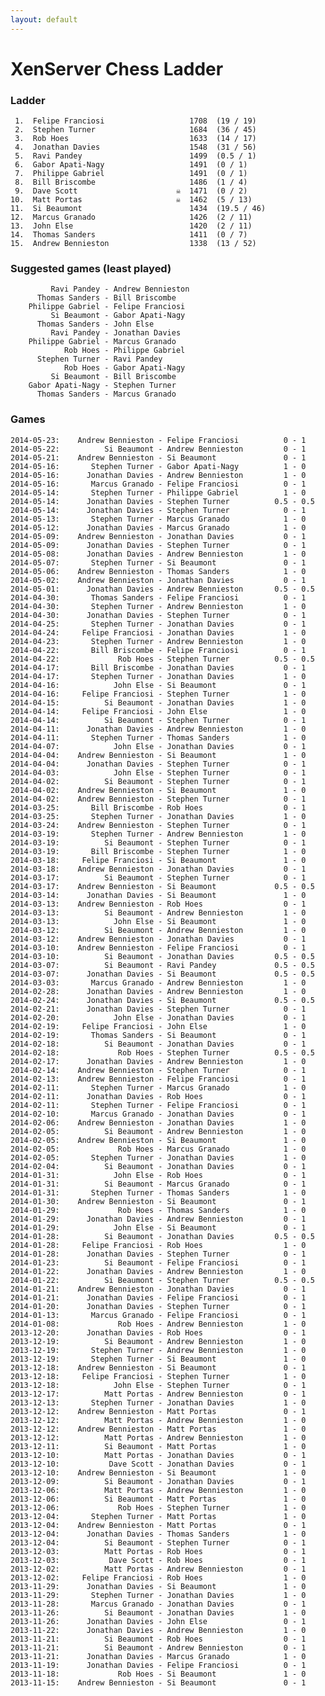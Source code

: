 ```yaml
---
layout: default
---
```

# XenServer Chess Ladder
### Ladder
     1.  Felipe Franciosi                   1708  (19 / 19)
     2.  Stephen Turner                     1684  (36 / 45)
     3.  Rob Hoes                           1633  (14 / 17)
     4.  Jonathan Davies                    1548  (31 / 56)
     5.  Ravi Pandey                        1499  (0.5 / 1)
     6.  Gabor Apati-Nagy                   1491  (0 / 1)
     7.  Philippe Gabriel                   1491  (0 / 1)
     8.  Bill Briscombe                     1486  (1 / 4)
     9.  Dave Scott                      ☠  1471  (0 / 2)
    10.  Matt Portas                     ☠  1462  (5 / 13)
    11.  Si Beaumont                        1434  (19.5 / 46)
    12.  Marcus Granado                     1426  (2 / 11)
    13.  John Else                          1420  (2 / 11)
    14.  Thomas Sanders                     1411  (0 / 7)
    15.  Andrew Bennieston                  1338  (13 / 52)
### Suggested games (least played)
             Ravi Pandey - Andrew Bennieston
          Thomas Sanders - Bill Briscombe
        Philippe Gabriel - Felipe Franciosi
             Si Beaumont - Gabor Apati-Nagy
          Thomas Sanders - John Else
             Ravi Pandey - Jonathan Davies
        Philippe Gabriel - Marcus Granado
                Rob Hoes - Philippe Gabriel
          Stephen Turner - Ravi Pandey
                Rob Hoes - Gabor Apati-Nagy
             Si Beaumont - Bill Briscombe
        Gabor Apati-Nagy - Stephen Turner
          Thomas Sanders - Marcus Granado
### Games
    2014-05-23:    Andrew Bennieston - Felipe Franciosi          0 - 1
    2014-05-22:          Si Beaumont - Andrew Bennieston         0 - 1
    2014-05-21:    Andrew Bennieston - Si Beaumont               0 - 1
    2014-05-16:       Stephen Turner - Gabor Apati-Nagy          1 - 0
    2014-05-16:      Jonathan Davies - Andrew Bennieston         1 - 0
    2014-05-16:       Marcus Granado - Felipe Franciosi          0 - 1
    2014-05-14:       Stephen Turner - Philippe Gabriel          1 - 0
    2014-05-14:      Jonathan Davies - Stephen Turner          0.5 - 0.5
    2014-05-14:      Jonathan Davies - Stephen Turner            0 - 1
    2014-05-13:       Stephen Turner - Marcus Granado            1 - 0
    2014-05-12:      Jonathan Davies - Marcus Granado            1 - 0
    2014-05-09:    Andrew Bennieston - Jonathan Davies           0 - 1
    2014-05-09:      Jonathan Davies - Stephen Turner            0 - 1
    2014-05-08:      Jonathan Davies - Andrew Bennieston         1 - 0
    2014-05-07:       Stephen Turner - Si Beaumont               0 - 1
    2014-05-06:    Andrew Bennieston - Thomas Sanders            1 - 0
    2014-05-02:    Andrew Bennieston - Jonathan Davies           0 - 1
    2014-05-01:      Jonathan Davies - Andrew Bennieston       0.5 - 0.5
    2014-04-30:       Thomas Sanders - Felipe Franciosi          0 - 1
    2014-04-30:       Stephen Turner - Andrew Bennieston         1 - 0
    2014-04-30:      Jonathan Davies - Stephen Turner            0 - 1
    2014-04-25:       Stephen Turner - Jonathan Davies           0 - 1
    2014-04-24:     Felipe Franciosi - Jonathan Davies           1 - 0
    2014-04-23:       Stephen Turner - Andrew Bennieston         1 - 0
    2014-04-22:       Bill Briscombe - Felipe Franciosi          0 - 1
    2014-04-22:             Rob Hoes - Stephen Turner          0.5 - 0.5
    2014-04-17:       Bill Briscombe - Jonathan Davies           0 - 1
    2014-04-17:       Stephen Turner - Jonathan Davies           1 - 0
    2014-04-16:            John Else - Si Beaumont               0 - 1
    2014-04-16:     Felipe Franciosi - Stephen Turner            1 - 0
    2014-04-15:          Si Beaumont - Jonathan Davies           1 - 0
    2014-04-14:     Felipe Franciosi - John Else                 1 - 0
    2014-04-14:          Si Beaumont - Stephen Turner            0 - 1
    2014-04-11:      Jonathan Davies - Andrew Bennieston         1 - 0
    2014-04-11:       Stephen Turner - Thomas Sanders            1 - 0
    2014-04-07:            John Else - Jonathan Davies           0 - 1
    2014-04-04:    Andrew Bennieston - Si Beaumont               1 - 0
    2014-04-04:      Jonathan Davies - Stephen Turner            0 - 1
    2014-04-03:            John Else - Stephen Turner            0 - 1
    2014-04-02:          Si Beaumont - Stephen Turner            0 - 1
    2014-04-02:    Andrew Bennieston - Si Beaumont               1 - 0
    2014-04-02:    Andrew Bennieston - Stephen Turner            0 - 1
    2014-03-25:       Bill Briscombe - Rob Hoes                  0 - 1
    2014-03-25:       Stephen Turner - Jonathan Davies           1 - 0
    2014-03-24:    Andrew Bennieston - Stephen Turner            0 - 1
    2014-03-19:       Stephen Turner - Andrew Bennieston         1 - 0
    2014-03-19:          Si Beaumont - Stephen Turner            0 - 1
    2014-03-19:       Bill Briscombe - Stephen Turner            1 - 0
    2014-03-18:     Felipe Franciosi - Si Beaumont               1 - 0
    2014-03-18:    Andrew Bennieston - Jonathan Davies           0 - 1
    2014-03-17:          Si Beaumont - Stephen Turner            0 - 1
    2014-03-17:    Andrew Bennieston - Si Beaumont             0.5 - 0.5
    2014-03-14:      Jonathan Davies - Si Beaumont               1 - 0
    2014-03-13:    Andrew Bennieston - Rob Hoes                  0 - 1
    2014-03-13:          Si Beaumont - Andrew Bennieston         1 - 0
    2014-03-13:            John Else - Si Beaumont               1 - 0
    2014-03-12:          Si Beaumont - Andrew Bennieston         1 - 0
    2014-03-12:    Andrew Bennieston - Jonathan Davies           0 - 1
    2014-03-10:    Andrew Bennieston - Felipe Franciosi          0 - 1
    2014-03-10:          Si Beaumont - Jonathan Davies         0.5 - 0.5
    2014-03-07:          Si Beaumont - Ravi Pandey             0.5 - 0.5
    2014-03-07:      Jonathan Davies - Si Beaumont             0.5 - 0.5
    2014-03-03:       Marcus Granado - Andrew Bennieston         1 - 0
    2014-02-28:      Jonathan Davies - Andrew Bennieston         1 - 0
    2014-02-24:      Jonathan Davies - Si Beaumont             0.5 - 0.5
    2014-02-21:      Jonathan Davies - Stephen Turner            0 - 1
    2014-02-20:            John Else - Jonathan Davies           0 - 1
    2014-02-19:     Felipe Franciosi - John Else                 1 - 0
    2014-02-19:       Thomas Sanders - Si Beaumont               0 - 1
    2014-02-18:          Si Beaumont - Jonathan Davies           0 - 1
    2014-02-18:             Rob Hoes - Stephen Turner          0.5 - 0.5
    2014-02-17:      Jonathan Davies - Andrew Bennieston         1 - 0
    2014-02-14:    Andrew Bennieston - Stephen Turner            0 - 1
    2014-02-13:    Andrew Bennieston - Felipe Franciosi          0 - 1
    2014-02-11:       Stephen Turner - Marcus Granado            1 - 0
    2014-02-11:      Jonathan Davies - Rob Hoes                  0 - 1
    2014-02-11:       Stephen Turner - Felipe Franciosi          0 - 1
    2014-02-10:       Marcus Granado - Jonathan Davies           0 - 1
    2014-02-06:    Andrew Bennieston - Jonathan Davies           1 - 0
    2014-02-05:          Si Beaumont - Andrew Bennieston         1 - 0
    2014-02-05:    Andrew Bennieston - Si Beaumont               1 - 0
    2014-02-05:             Rob Hoes - Marcus Granado            1 - 0
    2014-02-05:       Stephen Turner - Jonathan Davies           1 - 0
    2014-02-04:          Si Beaumont - Jonathan Davies           0 - 1
    2014-01-31:            John Else - Rob Hoes                  0 - 1
    2014-01-31:          Si Beaumont - Marcus Granado            0 - 1
    2014-01-31:       Stephen Turner - Thomas Sanders            1 - 0
    2014-01-30:    Andrew Bennieston - Si Beaumont               0 - 1
    2014-01-29:             Rob Hoes - Thomas Sanders            1 - 0
    2014-01-29:      Jonathan Davies - Andrew Bennieston         0 - 1
    2014-01-29:            John Else - Si Beaumont               0 - 1
    2014-01-28:          Si Beaumont - Jonathan Davies         0.5 - 0.5
    2014-01-28:     Felipe Franciosi - Rob Hoes                  1 - 0
    2014-01-28:      Jonathan Davies - Stephen Turner            0 - 1
    2014-01-23:          Si Beaumont - Felipe Franciosi          0 - 1
    2014-01-22:      Jonathan Davies - Andrew Bennieston         1 - 0
    2014-01-22:          Si Beaumont - Stephen Turner          0.5 - 0.5
    2014-01-21:    Andrew Bennieston - Jonathan Davies           0 - 1
    2014-01-21:      Jonathan Davies - Felipe Franciosi          0 - 1
    2014-01-20:      Jonathan Davies - Stephen Turner            0 - 1
    2014-01-13:       Marcus Granado - Felipe Franciosi          0 - 1
    2014-01-08:             Rob Hoes - Andrew Bennieston         1 - 0
    2013-12-20:      Jonathan Davies - Rob Hoes                  0 - 1
    2013-12-19:          Si Beaumont - Andrew Bennieston         1 - 0
    2013-12-19:       Stephen Turner - Andrew Bennieston         1 - 0
    2013-12-19:       Stephen Turner - Si Beaumont               1 - 0
    2013-12-18:    Andrew Bennieston - Si Beaumont               0 - 1
    2013-12-18:     Felipe Franciosi - Stephen Turner            1 - 0
    2013-12-18:            John Else - Stephen Turner            0 - 1
    2013-12-17:          Matt Portas - Andrew Bennieston         0 - 1
    2013-12-13:       Stephen Turner - Jonathan Davies           1 - 0
    2013-12-12:    Andrew Bennieston - Matt Portas               0 - 1
    2013-12-12:          Matt Portas - Andrew Bennieston         1 - 0
    2013-12-12:    Andrew Bennieston - Matt Portas               1 - 0
    2013-12-12:          Matt Portas - Andrew Bennieston         1 - 0
    2013-12-11:          Si Beaumont - Matt Portas               1 - 0
    2013-12-10:          Matt Portas - Jonathan Davies           0 - 1
    2013-12-10:           Dave Scott - Jonathan Davies           0 - 1
    2013-12-10:    Andrew Bennieston - Si Beaumont               1 - 0
    2013-12-09:          Si Beaumont - Jonathan Davies           0 - 1
    2013-12-06:          Matt Portas - Andrew Bennieston         1 - 0
    2013-12-06:          Si Beaumont - Matt Portas               1 - 0
    2013-12-06:             Rob Hoes - Stephen Turner            1 - 0
    2013-12-04:       Stephen Turner - Matt Portas               1 - 0
    2013-12-04:    Andrew Bennieston - Matt Portas               0 - 1
    2013-12-04:      Jonathan Davies - Thomas Sanders            1 - 0
    2013-12-04:          Si Beaumont - Stephen Turner            0 - 1
    2013-12-03:          Matt Portas - Rob Hoes                  0 - 1
    2013-12-03:           Dave Scott - Rob Hoes                  0 - 1
    2013-12-02:          Matt Portas - Andrew Bennieston         0 - 1
    2013-12-02:     Felipe Franciosi - Rob Hoes                  1 - 0
    2013-11-29:      Jonathan Davies - Si Beaumont               1 - 0
    2013-11-29:       Stephen Turner - Jonathan Davies           1 - 0
    2013-11-28:       Marcus Granado - Jonathan Davies           0 - 1
    2013-11-26:          Si Beaumont - Jonathan Davies           1 - 0
    2013-11-26:      Jonathan Davies - John Else                 0 - 1
    2013-11-22:      Jonathan Davies - Andrew Bennieston         1 - 0
    2013-11-21:          Si Beaumont - Rob Hoes                  0 - 1
    2013-11-21:          Si Beaumont - Andrew Bennieston         0 - 1
    2013-11-21:      Jonathan Davies - Marcus Granado            1 - 0
    2013-11-19:      Jonathan Davies - Felipe Franciosi          0 - 1
    2013-11-18:             Rob Hoes - Si Beaumont               1 - 0
    2013-11-15:    Andrew Bennieston - Si Beaumont               0 - 1
